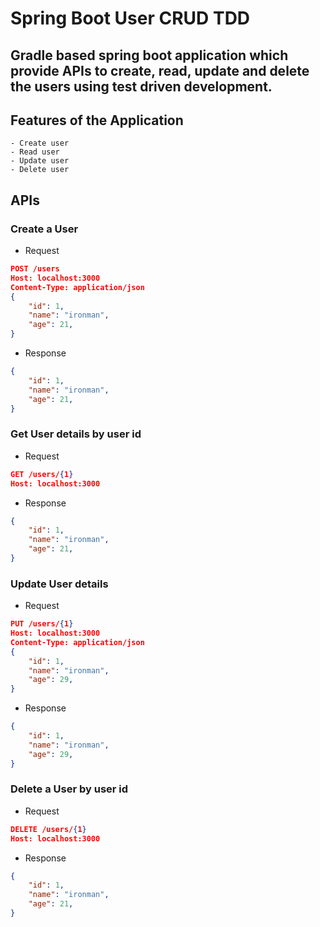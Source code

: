 # Spring Boot User CRUD TDD

## Gradle based spring boot application which provide APIs to create, read, update and delete the users using test driven development.

## Features of the Application
    - Create user
    - Read user
    - Update user
    - Delete user

## APIs

### Create a User

* Request
```json
POST /users 
Host: localhost:3000
Content-Type: application/json
{
    "id": 1,
    "name": "ironman",
    "age": 21,
}
```
* Response
```json
{
    "id": 1,
    "name": "ironman",
    "age": 21,
}
```

### Get User details by user id

* Request
```json
GET /users/{1}
Host: localhost:3000
```
* Response
```json
{
    "id": 1,
    "name": "ironman",
    "age": 21,
}
```

### Update User details

* Request
```json
PUT /users/{1}
Host: localhost:3000
Content-Type: application/json
{
    "id": 1,
    "name": "ironman",
    "age": 29,
}
```
* Response
```json
{
    "id": 1,
    "name": "ironman",
    "age": 29,
}
```

### Delete a User by user id

* Request
```json
DELETE /users/{1} 
Host: localhost:3000
```
* Response
```json
{
    "id": 1,
    "name": "ironman",
    "age": 21,
}
```
